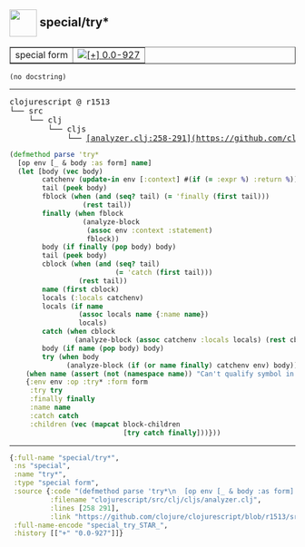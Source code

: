 ## <img width="48px" valign="middle" src="http://i.imgur.com/Hi20huC.png"> special/try\*

 <table border="1">
<tr>
<td>special form</td>
<td><a href="https://github.com/cljsinfo/api-refs/tree/0.0-927"><img valign="middle" alt="[+] 0.0-927" src="https://img.shields.io/badge/+-0.0--927-lightgrey.svg"></a> </td>
</tr>
</table>

 <samp>
</samp>

```
(no docstring)
```

---

 <pre>
clojurescript @ r1513
└── src
    └── clj
        └── cljs
            └── <ins>[analyzer.clj:258-291](https://github.com/clojure/clojurescript/blob/r1513/src/clj/cljs/analyzer.clj#L258-L291)</ins>
</pre>

```clj
(defmethod parse 'try*
  [op env [_ & body :as form] name]
  (let [body (vec body)
        catchenv (update-in env [:context] #(if (= :expr %) :return %))
        tail (peek body)
        fblock (when (and (seq? tail) (= 'finally (first tail)))
                  (rest tail))
        finally (when fblock
                  (analyze-block
                   (assoc env :context :statement)
                   fblock))
        body (if finally (pop body) body)
        tail (peek body)
        cblock (when (and (seq? tail)
                          (= 'catch (first tail)))
                 (rest tail))
        name (first cblock)
        locals (:locals catchenv)
        locals (if name
                 (assoc locals name {:name name})
                 locals)
        catch (when cblock
                (analyze-block (assoc catchenv :locals locals) (rest cblock)))
        body (if name (pop body) body)
        try (when body
              (analyze-block (if (or name finally) catchenv env) body))]
    (when name (assert (not (namespace name)) "Can't qualify symbol in catch"))
    {:env env :op :try* :form form
     :try try
     :finally finally
     :name name
     :catch catch
     :children (vec (mapcat block-children
                            [try catch finally]))}))
```


---

```clj
{:full-name "special/try*",
 :ns "special",
 :name "try*",
 :type "special form",
 :source {:code "(defmethod parse 'try*\n  [op env [_ & body :as form] name]\n  (let [body (vec body)\n        catchenv (update-in env [:context] #(if (= :expr %) :return %))\n        tail (peek body)\n        fblock (when (and (seq? tail) (= 'finally (first tail)))\n                  (rest tail))\n        finally (when fblock\n                  (analyze-block\n                   (assoc env :context :statement)\n                   fblock))\n        body (if finally (pop body) body)\n        tail (peek body)\n        cblock (when (and (seq? tail)\n                          (= 'catch (first tail)))\n                 (rest tail))\n        name (first cblock)\n        locals (:locals catchenv)\n        locals (if name\n                 (assoc locals name {:name name})\n                 locals)\n        catch (when cblock\n                (analyze-block (assoc catchenv :locals locals) (rest cblock)))\n        body (if name (pop body) body)\n        try (when body\n              (analyze-block (if (or name finally) catchenv env) body))]\n    (when name (assert (not (namespace name)) \"Can't qualify symbol in catch\"))\n    {:env env :op :try* :form form\n     :try try\n     :finally finally\n     :name name\n     :catch catch\n     :children (vec (mapcat block-children\n                            [try catch finally]))}))",
          :filename "clojurescript/src/clj/cljs/analyzer.clj",
          :lines [258 291],
          :link "https://github.com/clojure/clojurescript/blob/r1513/src/clj/cljs/analyzer.clj#L258-L291"},
 :full-name-encode "special_try_STAR_",
 :history [["+" "0.0-927"]]}

```
